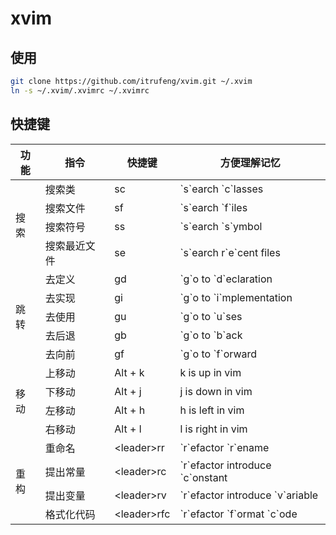 # xvim

## 使用

```bash
git clone https://github.com/itrufeng/xvim.git ~/.xvim
ln -s ~/.xvim/.xvimrc ~/.xvimrc
```

## 快捷键

<table>
  <thead>
    <tr>
      <th>功能</th>
      <th>指令</th>
      <th>快捷键</th>
      <th>方便理解记忆</th>
    </tr>
  </thead>
  <tbody>
    <tr>
      <td rowspan=4>搜索</td>
      <td>搜索类</td>
      <td>sc</td>
      <td>`s`earch `c`lasses</td>
    </tr>
    <tr>
      <td>搜索文件</td>
      <td>sf</td>
      <td>`s`earch `f`iles</td>
    </tr>
    <tr>
      <td>搜索符号</td>
      <td>ss</td>
      <td>`s`earch `s`ymbol</td>
    </tr>
    <tr>
      <td>搜索最近文件</td>
      <td>se</td>
      <td>`s`earch r`e`cent files</td>
    </tr>
    <tr>
      <td rowspan=5>跳转</td>
      <td>去定义</td>
      <td>gd</td>
      <td>`g`o to `d`eclaration</td>
    </tr>
    <tr>
      <td>去实现</td>
      <td>gi</td>
      <td>`g`o to `i`mplementation</td>
    </tr>
    <tr>
      <td>去使用</td>
      <td>gu</td>
      <td>`g`o to `u`ses</td>
    </tr>
    <tr>
      <td>去后退</td>
      <td>gb</td>
      <td>`g`o to `b`ack</td>
    </tr>
    <tr>
      <td>去向前</td>
      <td>gf</td>
      <td>`g`o to `f`orward</td>
    </tr>
    <tr>
      <td rowspan=4>移动</td>
      <td>上移动</td>
      <td>Alt + k</td>
      <td>k is up in vim</td>
    </tr>
    <tr>
      <td>下移动</td>
      <td>Alt + j</td>
      <td>j is down in vim</td>
    </tr>
    <tr>
      <td>左移动</td>
      <td>Alt + h</td>
      <td>h is left in vim</td>
    </tr>
    <tr>
      <td>右移动</td>
      <td>Alt + l</td>
      <td>l is right in vim</td>
    </tr>
    <tr>
      <td rowspan=4>重构</td>
      <td>重命名</td>
      <td>&lt;leader&gt;rr</td>
      <td>`r`efactor `r`ename</td>
    </tr>
    <tr>
      <td>提出常量</td>
      <td>&lt;leader&gt;rc</td>
      <td>`r`efactor introduce `c`onstant</td>
    </tr>
    <tr>
      <td>提出变量</td>
      <td>&lt;leader&gt;rv</td>
      <td>`r`efactor introduce `v`ariable</td>
    </tr>
    <tr>
      <td>格式化代码</td>
      <td>&lt;leader&gt;rfc</td>
      <td>`r`efactor `f`ormat `c`ode</td>
    </tr>
  </tbody>
</table>

